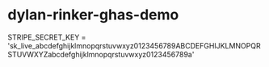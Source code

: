 # dylan-rinker-ghas-demo

STRIPE_SECRET_KEY = 'sk_live_abcdefghijklmnopqrstuvwxyz0123456789ABCDEFGHIJKLMNOPQRSTUVWXYZabcdefghijklmnopqrstuvwxyz0123456789a'
